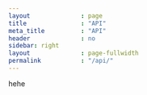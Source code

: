 ```yaml
---
layout              : page
title               : "API"
meta_title          : "API"
header              : no
sidebar: right
layout              : page-fullwidth
permalink           : "/api/"
---
```

hehe
